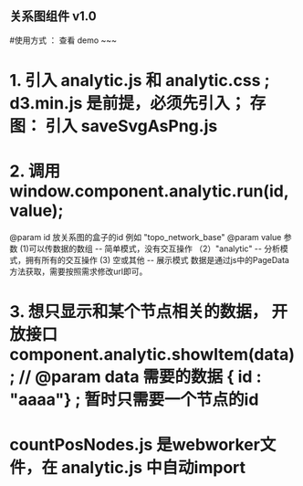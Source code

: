 ## 关系图组件  v1.0

#使用方式 ： 查看 demo ~~~ 
# 1. 引入 analytic.js 和 analytic.css ; d3.min.js 是前提，必须先引入；    存图： 引入 saveSvgAsPng.js

# 2. 调用 window.component.analytic.run(id, value);
@param id 放关系图的盒子的id 例如 "topo_network_base"
@param value 参数 (1)可以传数据的数组 -- 简单模式，没有交互操作 （2）"analytic" -- 分析模式，拥有所有的交互操作 (3) 空或其他 -- 展示模式 数据是通过js中的PageData方法获取，需要按照需求修改url即可。

# 3. 想只显示和某个节点相关的数据， 开放接口 component.analytic.showItem(data);  // @param data 需要的数据  { id : "aaaa"} ;  暂时只需要一个节点的id 

# countPosNodes.js  是webworker文件，在 analytic.js 中自动import